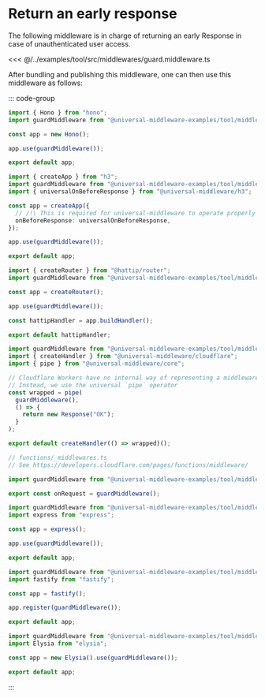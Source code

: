 # Return an early response

The following middleware is in charge of returning an early Response in case of unauthenticated user access.

<<< @/../examples/tool/src/middlewares/guard.middleware.ts

After bundling and publishing this middleware, one can then use this middleware as follows:

::: code-group

```ts twoslash [hono.ts]
import { Hono } from "hono";
import guardMiddleware from "@universal-middleware-examples/tool/middlewares/guard-middleware-hono";

const app = new Hono();

app.use(guardMiddleware());

export default app;
```

```ts twoslash [h3.ts]
import { createApp } from "h3";
import guardMiddleware from "@universal-middleware-examples/tool/middlewares/guard-middleware-h3";
import { universalOnBeforeResponse } from "@universal-middleware/h3";

const app = createApp({
  // /!\ This is required for universal-middleware to operate properly
  onBeforeResponse: universalOnBeforeResponse,
});

app.use(guardMiddleware());

export default app;
```

```ts twoslash [hattip.ts]
import { createRouter } from "@hattip/router";
import guardMiddleware from "@universal-middleware-examples/tool/middlewares/guard-middleware-hattip";

const app = createRouter();

app.use(guardMiddleware());

const hattipHandler = app.buildHandler();

export default hattipHandler;
```

```ts twoslash [cloudflare-worker.ts]
import guardMiddleware from "@universal-middleware-examples/tool/middlewares/guard-middleware";
import { createHandler } from "@universal-middleware/cloudflare";
import { pipe } from "@universal-middleware/core";

// Cloudflare Workers have no internal way of representing a middleware
// Instead, we use the universal `pipe` operator
const wrapped = pipe(
  guardMiddleware(),
  () => {
    return new Response("OK");
  }
);

export default createHandler(() => wrapped)();
```

```ts twoslash [cloudflare-pages]
// functions/_middlewares.ts
// See https://developers.cloudflare.com/pages/functions/middleware/

import guardMiddleware from "@universal-middleware-examples/tool/middlewares/guard-middleware-cloudflare-pages";

export const onRequest = guardMiddleware();
```

```ts twoslash [express.ts]
import guardMiddleware from "@universal-middleware-examples/tool/middlewares/guard-middleware-express";
import express from "express";

const app = express();

app.use(guardMiddleware());

export default app;
```

```ts twoslash [fastify.ts]
import guardMiddleware from "@universal-middleware-examples/tool/middlewares/guard-middleware-fastify";
import fastify from "fastify";

const app = fastify();

app.register(guardMiddleware());

export default app;
```

```ts twoslash [elysia.ts]
import guardMiddleware from "@universal-middleware-examples/tool/middlewares/guard-middleware-elysia";
import Elysia from "elysia";

const app = new Elysia().use(guardMiddleware());

export default app;
```

:::
